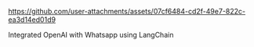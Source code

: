https://github.com/user-attachments/assets/07cf6484-cd2f-49e7-822c-ea3d14ed01d9

Integrated OpenAI with  Whatsapp using LangChain
